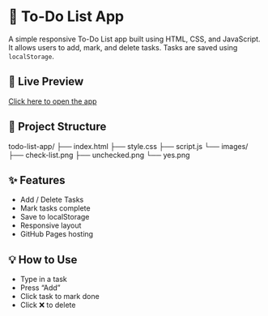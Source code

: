 # 📝 To-Do List App

A simple responsive To-Do List app built using HTML, CSS, and JavaScript. It allows users to add, mark, and delete tasks. Tasks are saved using `localStorage`.

## 🔗 Live Preview
[Click here to open the app](https://yourusername.github.io/todo-list-app/)

## 📁 Project Structure
todo-list-app/
├── index.html
├── style.css
├── script.js
└── images/
├── check-list.png
├── unchecked.png
└── yes.png

## ✨ Features
- Add / Delete Tasks
- Mark tasks complete
- Save to localStorage
- Responsive layout
- GitHub Pages hosting

## 💡 How to Use
- Type in a task
- Press “Add”
- Click task to mark done
- Click ❌ to delete
